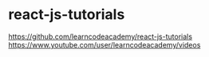 # react-js-tutorials
https://github.com/learncodeacademy/react-js-tutorials https://www.youtube.com/user/learncodeacademy/videos
